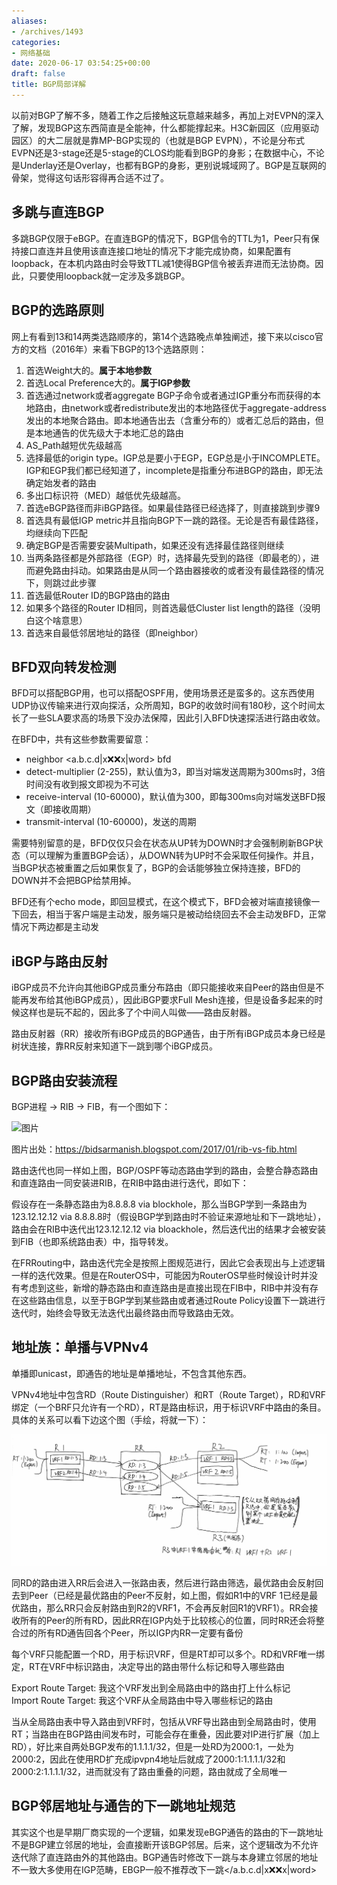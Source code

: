 ```yaml
---
aliases:
- /archives/1493
categories:
- 网络基础
date: 2020-06-17 03:54:25+00:00
draft: false
title: BGP局部详解
---
```


以前对BGP了解不多，随着工作之后接触这玩意越来越多，再加上对EVPN的深入了解，发现BGP这东西简直是全能神，什么都能撑起来。H3C新园区（应用驱动园区）的大二层就是靠MP-BGP实现的（也就是BGP EVPN），不论是分布式EVPN还是3-stage还是5-stage的CLOS均能看到BGP的身影；在数据中心，不论是Underlay还是Overlay，也都有BGP的身影，更别说城域网了。BGP是互联网的骨架，觉得这句话形容得再合适不过了。





## 多跳与直连BGP

多跳BGP仅限于eBGP。在直连BGP的情况下，BGP信令的TTL为1，Peer只有保持接口直连并且使用该直连接口地址的情况下才能完成协商，如果配置有loopback，在本机内路由时会导致TTL减1使得BGP信令被丢弃进而无法协商。因此，只要使用loopback就一定涉及多跳BGP。

## BGP的选路原则

网上有看到13和14两类选路顺序的，第14个选路晚点单独阐述，接下来以cisco官方的文档（2016年）来看下BGP的13个选路原则：

  1. 首选Weight大的。**属于本地参数**
  2. 首选Local Preference大的。**属于IGP参数**
  3. 首选通过network或者aggregate BGP子命令或者通过IGP重分布而获得的本地路由，由network或者redistribute发出的本地路径优于aggregate-address发出的本地聚合路由。即本地通告出去（含重分布的）或者汇总后的路由，但是本地通告的优先级大于本地汇总的路由
  4. AS_Path越短优先级越高
  5. 选择最低的origin type。IGP总是要小于EGP，EGP总是小于INCOMPLETE。IGP和EGP我们都已经知道了，incomplete是指重分布进BGP的路由，即无法确定始发者的路由
  6. 多出口标识符（MED）越低优先级越高。
  7. 首选eBGP路径而非iBGP路径。如果最佳路径已经选择了，则直接跳到步骤9
  8. 首选具有最低IGP metric并且指向BGP下一跳的路径。无论是否有最佳路径，均继续向下匹配
  9. 确定BGP是否需要安装Multipath，如果还没有选择最佳路径则继续
 10. 当两条路径都是外部路径（EGP）时，选择最先受到的路径（即最老的），进而避免路由抖动。如果路由是从同一个路由器接收的或者没有最佳路径的情况下，则跳过此步骤
 11. 首选最低Router ID的BGP路由的路由
 12. 如果多个路径的Router ID相同，则首选最低Cluster list length的路径（没明白这个啥意思）
 13. 首选来自最低邻居地址的路径（即neighbor）

## BFD双向转发检测

BFD可以搭配BGP用，也可以搭配OSPF用，使用场景还是蛮多的。这东西使用UDP协议传输来进行双向探活，众所周知，BGP的收敛时间有180秒，这个时间太长了一些SLA要求高的场景下没办法保障，因此引入BFD快速探活进行路由收敛。

在BFD中，共有这些参数需要留意：

  * neighbor <a.b.c.d|x:x::x:x|word> bfd
  * detect-multiplier (2-255)，默认值为3，即当对端发送周期为300ms时，3倍时间没有收到报文即视为不可达
  * receive-interval (10-60000)，默认值为300，即每300ms向对端发送BFD报文（即接收周期）
  * transmit-interval (10-60000)，发送的周期

需要特别留意的是，BFD仅仅只会在状态从UP转为DOWN时才会强制刷新BGP状态（可以理解为重置BGP会话），从DOWN转为UP时不会采取任何操作。并且，当BGP状态被重置之后如果恢复了，BGP的会话能够独立保持连接，BFD的DOWN并不会把BGP给禁用掉。

BFD还有个echo mode，即回显模式，在这个模式下，BFD会被对端直接镜像一下回去，相当于客户端是主动发，服务端只是被动给绕回去不会主动发BFD，正常情况下两边都是主动发

## iBGP与路由反射

iBGP成员不允许向其他iBGP成员重分布路由（即只能接收来自Peer的路由但是不能再发布给其他iBGP成员），因此iBGP要求Full Mesh连接，但是设备多起来的时候这样也是玩不起的，因此多了个中间人叫做——路由反射器。

路由反射器（RR）接收所有iBGP成员的BGP通告，由于所有iBGP成员本身已经是树状连接，靠RR反射来知道下一跳到哪个iBGP成员。

## BGP路由安装流程

BGP进程 -&gt; RIB -&gt; FIB，有一个图如下：

![图片](./1608194242-1.png)

图片出处：https://bidsarmanish.blogspot.com/2017/01/rib-vs-fib.html

路由迭代也同一样如上图，BGP/OSPF等动态路由学到的路由，会整合静态路由和直连路由一同安装进RIB，在RIB中路由进行迭代，即如下：

假设存在一条静态路由为8.8.8.8 via blockhole，那么当BGP学到一条路由为123.12.12.12 via 8.8.8.8时（假设BGP学到路由时不验证来源地址和下一跳地址），路由会在RIB中迭代出123.12.12.12 via bloackhole，然后迭代出的结果才会被安装到FIB（也即系统路由表）中，指导转发。

在FRRouting中，路由迭代完全是按照上图规范进行，因此它会表现出与上述逻辑一样的迭代效果。但是在RouterOS中，可能因为RouterOS早些时候设计时并没有考虑到这些，新增的静态路由和直连路由是直接出现在FIB中，RIB中并没有存在这些路由信息，以至于BGP学到某些路由或者通过Route Policy设置下一跳进行迭代时，始终会导致无法迭代出最终路由而导致路由无效。

## 地址族：单播与VPNv4

单播即unicast，即通告的地址是单播地址，不包含其他东西。

VPNv4地址中包含RD（Route Distinguisher）和RT（Route Target），RD和VRF绑定（一个BRF只允许有一个RD），RT是路由标识，用于标识VRF中路由的条目。具体的关系可以看下边这个图（手绘，将就一下）：

![图片](./image.png)

同RD的路由进入RR后会进入一张路由表，然后进行路由筛选，最优路由会反射回去到Peer（已经是最优路由的Peer不反射，如上图，假如R1中的VRF 1已经是最优路由，那么RR只会反射路由到R2的VRF1，不会再反射回R1的VRF1）。RR会接收所有的Peer的所有RD，因此RR在IGP内处于比较核心的位置，同时RR还会将整合过的所有RD通告回各个Peer，所以IGP内RR一定要有备份

每个VRF只能配置一个RD，用于标识VRF，但是RT却可以多个。RD和VRF唯一绑定，RT在VRF中标识路由，决定导出的路由带什么标记和导入哪些路由

Export Route Target: 我这个VRF发出到全局路由中的路由打上什么标记  
Import Route Target: 我这个VRF从全局路由中导入哪些标记的路由

当从全局路由表中导入路由到VRF时，包括从VRF导出路由到全局路由时，使用RT；当路由在BGP路由间发布时，可能会存在重叠，因此要对IP进行扩展（加上RD），好比来自两处BGP发布的1.1.1.1/32，但是一处RD为2000:1，一处为2000:2，因此在使用RD扩充成ipvpn4地址后就成了2000:1:1.1.1.1/32和2000:2:1.1.1.1/32，进而就没有了路由重叠的问题，路由就成了全局唯一

## BGP邻居地址与通告的下一跳地址规范

其实这个也是早期厂商实现的一个逻辑，如果发现eBGP通告的路由的下一跳地址不是BGP建立邻居的地址，会直接断开该BGP邻居。后来，这个逻辑改为不允许迭代除了直连路由外的其他路由。BGP通告时修改下一跳与本身建立邻居的地址不一致大多使用在IGP范畴，EBGP一般不推荐改下一跳</a.b.c.d|x:x::x:x|word>